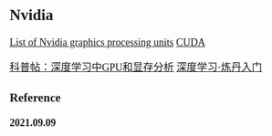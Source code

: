 <font size=4 face='楷体'>

## Nvidia

[List of Nvidia graphics processing units](https://en.wikipedia.org/wiki/List_of_Nvidia_graphics_processing_units)
[CUDA](https://en.wikipedia.org/wiki/CUDA)

[科普帖：深度学习中GPU和显存分析](https://zhuanlan.zhihu.com/p/31558973)
[深度学习·炼丹入门](https://zhuanlan.zhihu.com/p/23781756)

### Reference

**2021.09.09**
